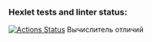 ### Hexlet tests and linter status:
[![Actions Status](https://github.com/asdx278/python-project-50/actions/workflows/hexlet-check.yml/badge.svg)](https://github.com/asdx278/python-project-50/actions)
Вычислитель отличий